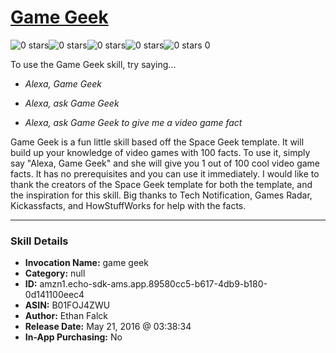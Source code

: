 # [Game Geek](http://alexa.amazon.com/#skills/amzn1.echo-sdk-ams.app.89580cc5-b617-4db9-b180-0d141100eec4)
![0 stars](../../images/ic_star_border_black_18dp_1x.png)![0 stars](../../images/ic_star_border_black_18dp_1x.png)![0 stars](../../images/ic_star_border_black_18dp_1x.png)![0 stars](../../images/ic_star_border_black_18dp_1x.png)![0 stars](../../images/ic_star_border_black_18dp_1x.png) 0

To use the Game Geek skill, try saying...

* *Alexa, Game Geek*

* *Alexa, ask Game Geek*

* *Alexa, ask Game Geek to give me a video game fact*

Game Geek is a fun little skill based off the Space Geek template. It will build up your knowledge of video games with 100 facts. To use it, simply say "Alexa, Game Geek" and she will give you 1 out of 100 cool video game facts. It has no prerequisites and you can use it immediately. I would like to thank the creators of the Space Geek template for both the template, and the inspiration for this skill. Big thanks to Tech Notification, Games Radar, Kickassfacts, and HowStuffWorks for help with the facts.

***

### Skill Details

* **Invocation Name:** game geek
* **Category:** null
* **ID:** amzn1.echo-sdk-ams.app.89580cc5-b617-4db9-b180-0d141100eec4
* **ASIN:** B01FOJ4ZWU
* **Author:** Ethan Falck
* **Release Date:** May 21, 2016 @ 03:38:34
* **In-App Purchasing:** No
